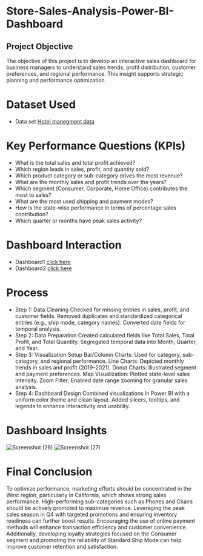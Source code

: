 # Store-Sales-Analysis-Power-BI-Dashboard
## Project Objective
The objective of this project is to develop an interactive sales dashboard for business managers to understand sales trends, profit distribution, customer preferences, and regional performance. This insight supports strategic planning and performance optimization.
# Dataset Used
- Data set <a href="https://github.com/Sradha12/Store-Sales-Analysis-Power-BI-Dashboard/blob/main/Store%20sales%20data.pbix">Hotel manegment data<a/>
# Key Performance Questions (KPIs)
- What is the total sales and total profit achieved?
- Which region leads in sales, profit, and quantity sold?
- Which product category or sub-category drives the most revenue?
- What are the monthly sales and profit trends over the years?
- Which segment (Consumer, Corporate, Home Office) contributes the most to sales?
- What are the most used shipping and payment modes?
- How is the state-wise performance in terms of percentage sales contribution?
- Which quarter or months have peak sales activity?
# Dashboard Interaction
- Dashboard1 <a href="https://github.com/Sradha12/Store-Sales-Analysis-Power-BI-Dashboard/blob/main/Screenshot%20(26).png"> click here <a/>
- Dashboard2 <a href="https://github.com/Sradha12/Store-Sales-Analysis-Power-BI-Dashboard/blob/main/Screenshot%20(27).png"> click here <a/>
# Process
- Step 1: Data Cleaning
Checked for missing entries in sales, profit, and customer fields.
Removed duplicates and standardized categorical entries (e.g., ship mode, category names).
Converted date fields for temporal analysis.
- Step 2: Data Preparation
Created calculated fields like Total Sales, Total Profit, and Total Quantity.
Segregated temporal data into Month, Quarter, and Year.
- Step 3: Visualization Setup
Bar/Column Charts: Used for category, sub-category, and regional performance.
Line Charts: Depicted monthly trends in sales and profit (2019–2021).
Donut Charts: Illustrated segment and payment preferences.
Map Visualization: Plotted state-level sales intensity.
Zoom Filter: Enabled date range zooming for granular sales analysis.
- Step 4: Dashboard Design
Combined visualizations in Power BI with a uniform color theme and clean layout.
Added slicers, tooltips, and legends to enhance interactivity and usability.

# Dashboard Insights
![Screenshot (26)](https://github.com/user-attachments/assets/d03173a4-091b-41a9-b250-5b85e87567ec)
![Screenshot (27)](https://github.com/user-attachments/assets/c89fa4e3-5002-4375-96a8-7a07169080d8)


# Final Conclusion
To optimize performance, marketing efforts should be concentrated in the West region, particularly in California, which shows strong sales performance. High-performing sub-categories such as Phones and Chairs should be actively promoted to maximize revenue. Leveraging the peak sales season in Q4 with targeted promotions and ensuring inventory readiness can further boost results. Encouraging the use of online payment methods will enhance transaction efficiency and customer convenience. Additionally, developing loyalty strategies focused on the Consumer segment and promoting the reliability of Standard Ship Mode can help improve customer retention and satisfaction.

